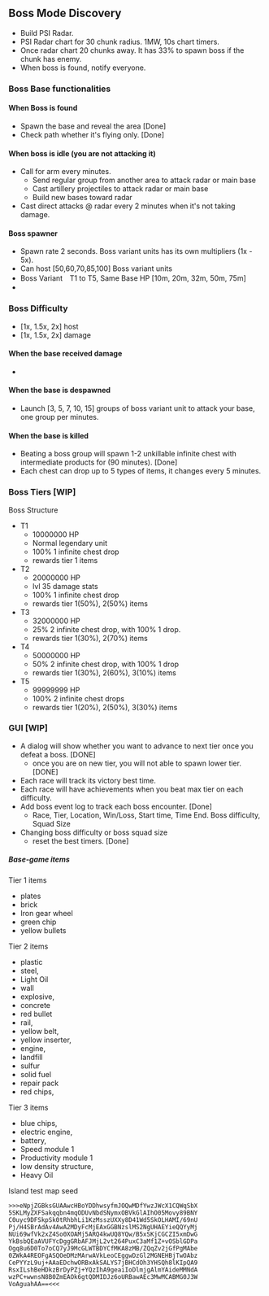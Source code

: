 ## Boss Mode Discovery

- Build PSI Radar.
- PSI Radar chart for 30 chunk radius. 1MW, 10s chart timers.
- Once radar chart 20 chunks away.  It has 33% to spawn boss if the chunk has enemy.
- When boss is found, notify everyone.


### Boss Base functionalities

#### When Boss is found 

- Spawn the base and reveal the area [Done]
- Check path whether it's flying only. [Done]

#### When boss is idle (you are not attacking it) 

- Call for arm every minutes.
  - Send regular group from another area to attack radar or main base
  - Cast artillery projectiles to attack radar or main base
  - Build new bases toward radar
- Cast direct attacks @ radar every 2 minutes when it's not taking damage.

#### Boss spawner

- Spawn rate 2 seconds. Boss variant units has its own multipliers (1x - 5x). 
- Can host [50,60,70,85,100] Boss variant units
- Boss Variant　T1 to T5, Same Base HP  [10m, 20m, 32m, 50m, 75m]
- 

### Boss Difficulty
- [1x, 1.5x, 2x] host
- [1x, 1.5x, 2x] damage

#### When the base received damage

- 



#### When the base is despawned

- Launch [3, 5, 7, 10, 15] groups of boss variant unit to attack your base, one group per minutes.

#### When the base is killed

- Beating a boss group will spawn 1-2 unkillable infinite chest with intermediate products for (90 minutes). [Done]
- Each chest can drop up to 5 types of items, it changes every 5 minutes. 

### Boss Tiers [WIP]
Boss Structure
- T1
    - 10000000 HP
    - Normal legendary unit
    - 100% 1 infinite chest drop
    - rewards tier 1 items
- T2
    - 20000000 HP
    - lvl 35 damage stats
    - 100% 1 infinite chest drop
    - rewards tier 1(50%), 2(50%) items
- T3
    - 32000000 HP
    - 25% 2 infinite chest drop, with 100% 1 drop.
    - rewards tier 1(30%), 2(70%) items
- T4
    - 50000000 HP
    - 50% 2 infinite chest drop, with 100% 1 drop
    - rewards tier 1(30%), 2(60%), 3(10%) items
- T5
    - 99999999 HP
    - 100% 2 infinite chest drops
    - rewards tier 1(20%), 2(50%), 3(30%) items

### GUI [WIP]

- A dialog will show whether you want to advance to next tier once you defeat a boss.  [DONE]
    - once you are on new tier, you will not able to spawn lower tier. [DONE]
- Each race will track its victory best time.
- Each race will have achievements when you beat max tier on each difficulty.
- Add boss event log to track each boss encounter. [Done]
    - Race, Tier, Location, Win/Loss, Start time, Time End. Boss difficulty, Squad Size
- Changing boss difficulty or boss squad size
    - reset the best timers. [Done]

##### Base-game items

Tier 1 items

- plates
- brick
- Iron gear wheel
- green chip
- yellow bullets

Tier 2 items

- plastic
- steel,
- Light Oil
- wall
- explosive,
- concrete
- red bullet
- rail,
- yellow belt,
- yellow inserter,
- engine,
- landfill
- sulfur
- solid fuel
- repair pack
- red chips,

Tier 3 items

- blue chips,
- electric engine,
- battery,
- Speed module 1
- Productivity module 1
- low density structure,
- Heavy Oil

Island test map seed

```
>>>eNpjZGBksGUAAwcHBoYDDhwsyfmJOQwMDfYwzJWcX1CQWqSbX
5SKLMyZXFSakqqbn4mqODUvNbdSNymxOBVkGlAIhO05Movy89BNY
C0uyc9DFSkpSk0tRhbhLi1KzMsszUXXy8D41Wd5SkOLHAMI/69nU
Pj/H4SBrAdAv4AwA2MDyFcMjEAxGGBNzslMS2NgUHAEYieQQYyMj
NUi69wfVk2xZ4So0XOAMj5ARQ4kwUQ8YQw/B5xSKjCGCZI5xmDwG
YkBsbQEaAVUFYcDggGRbAFJMjL2vt264PuxC3aMf1Z+vOSblGDPa
Ogq8u6D0To7oCQ7yJ9McGLWTBDYCfMKA8zMB/ZQqZv2jGfPgMAbe
0ZWkA4REOFgASQOeDMzMArwAVkLeoCEggwDzGl2MGNEHBjTwOAbz
CePYYzL9uj+AAaEDchwORBxAkSALYS7jBHCdOh3YHSQh8lKIpQA9
RsxILshBeHDkzBrDyPZj+YQzIhA9geaiIoDlmjgAlmYAideMMNdA
wzPC+wwnsN8B0ZmEAOk6gtQDMIDJz6oURBawAEc3MwMCABMG0J3W
VoAguahAA==<<<
```